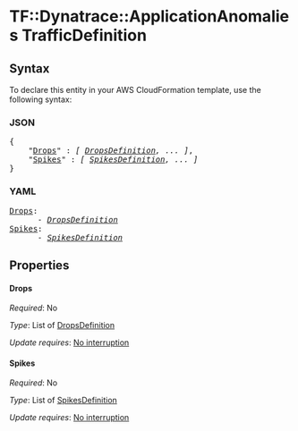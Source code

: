 # TF::Dynatrace::ApplicationAnomalies TrafficDefinition

## Syntax

To declare this entity in your AWS CloudFormation template, use the following syntax:

### JSON

<pre>
{
    "<a href="#drops" title="Drops">Drops</a>" : <i>[ <a href="dropsdefinition.md">DropsDefinition</a>, ... ]</i>,
    "<a href="#spikes" title="Spikes">Spikes</a>" : <i>[ <a href="spikesdefinition.md">SpikesDefinition</a>, ... ]</i>
}
</pre>

### YAML

<pre>
<a href="#drops" title="Drops">Drops</a>: <i>
      - <a href="dropsdefinition.md">DropsDefinition</a></i>
<a href="#spikes" title="Spikes">Spikes</a>: <i>
      - <a href="spikesdefinition.md">SpikesDefinition</a></i>
</pre>

## Properties

#### Drops

_Required_: No

_Type_: List of <a href="dropsdefinition.md">DropsDefinition</a>

_Update requires_: [No interruption](https://docs.aws.amazon.com/AWSCloudFormation/latest/UserGuide/using-cfn-updating-stacks-update-behaviors.html#update-no-interrupt)

#### Spikes

_Required_: No

_Type_: List of <a href="spikesdefinition.md">SpikesDefinition</a>

_Update requires_: [No interruption](https://docs.aws.amazon.com/AWSCloudFormation/latest/UserGuide/using-cfn-updating-stacks-update-behaviors.html#update-no-interrupt)


